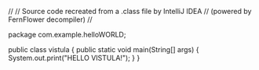 //
// Source code recreated from a .class file by IntelliJ IDEA
// (powered by FernFlower decompiler)
//

package com.example.helloWORLD;

public class vistula {
    public static void main(String[] args) {
        System.out.print("HELLO VISTULA!");
    }
}
